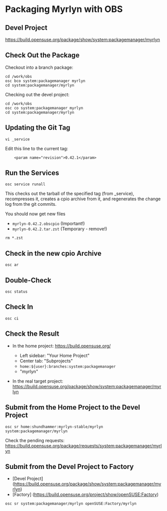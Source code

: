 # Packaging Myrlyn with OBS

## Devel Project

https://build.opensuse.org/package/show/system:packagemanager/myrlyn


## Check Out the Package

Checkout into a branch package:

```
cd /work/obs
osc bco system:packagemanager myrlyn
cd system:packagemanager/myrlyn
```

Checking out the devel project:

```
cd /work/obs
osc co system:packagemanager myrlyn
cd system:packagemanager/myrlyn
```


## Updating the Git Tag

```
vi _service
```

Edit this line to the current tag:

```
    <param name="revision">0.42.1</param>
```

## Run the Services


```
osc service runall
```

This checks out the tarball of the specified tag (from _service), recompresses
it, creates a cpio archive from it, and regenerates the change log from the git
commits.

You should now get new files

- `myrlyn-0.42.2.obscpio`   (Important!)
- `myrlyn-0.42.2.tar.zst`   (Temporary - remove!)

```
rm *.zst
```


## Check in the new cpio Archive

```
osc ar
```

## Double-Check

```
osc status
```

## Check In

```
osc ci
```

## Check the Result

- In the home project:
  https://build.opensuse.org/
  - Left sidebar: "Your Home Project"
  - Center tab: "Subprojects"
  - `home:${user}:branches:system:packagemanager`
  - "myrlyn"


- In the real target project:
  https://build.opensuse.org/package/show/system:packagemanager/myrlyn


## Submit from the Home Project to the Devel Project

```
osc sr home:shundhammer:myrlyn-stable/myrlyn system:packagemanager/myrlyn
```

Check the pending requests:
https://build.opensuse.org/package/requests/system:packagemanager/myrlyn


## Submit from the Devel Project to Factory

- [Devel Project] (https://build.opensuse.org/package/show/system:packagemanager/myrlyn)
- [Factory] (https://build.opensuse.org/project/show/openSUSE:Factory)

```
osc sr system:packagemanager/myrlyn openSUSE:Factory/myrlyn
```
